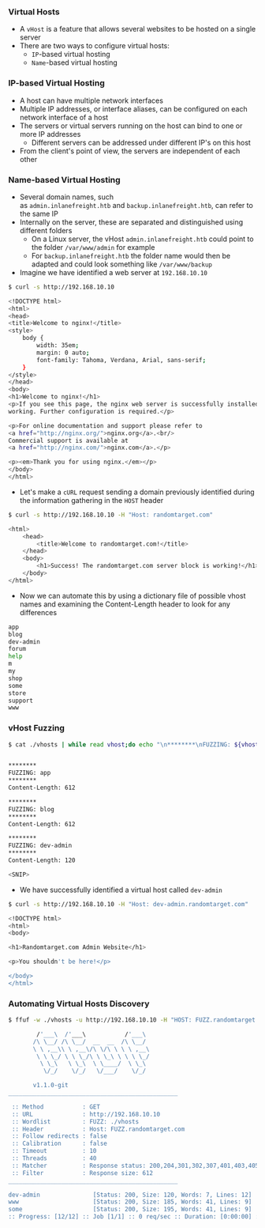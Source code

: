 ### Virtual Hosts
* A `vHost` is a feature that allows several websites to be hosted on a single server
* There are two ways to configure virtual hosts:
	- `IP`-based virtual hosting
	- `Name`-based virtual hosting

### IP-based Virtual Hosting
* A host can have multiple network interfaces
* Multiple IP addresses, or interface aliases, can be configured on each network interface of a host
* The servers or virtual servers running on the host can bind to one or more IP addresses
	* Different servers can be addressed under different IP's on this host
* From the client's point of view, the servers are independent of each other

### Name-based Virtual Hosting
* Several domain names, such as `admin.inlanefreight.htb` and `backup.inlanefreight.htb`, can refer to the same IP
* Internally on the server, these are separated and distinguished using different folders
	* On a Linux server, the vHost `admin.inlanefreight.htb` could point to the folder `/var/www/admin` for example
	* For `backup.inlanefreight.htb` the folder name would then be adapted and could look something like `/var/www/backup`
* Imagine we have identified a web server at `192.168.10.10`

```sh
$ curl -s http://192.168.10.10

<!DOCTYPE html>
<html>
<head>
<title>Welcome to nginx!</title>
<style>
    body {
        width: 35em;
        margin: 0 auto;
        font-family: Tahoma, Verdana, Arial, sans-serif;
    }
</style>
</head>
<body>
<h1>Welcome to nginx!</h1>
<p>If you see this page, the nginx web server is successfully installed and
working. Further configuration is required.</p>

<p>For online documentation and support please refer to
<a href="http://nginx.org/">nginx.org</a>.<br/>
Commercial support is available at
<a href="http://nginx.com/">nginx.com</a>.</p>

<p><em>Thank you for using nginx.</em></p>
</body>
</html>
```

* Let's make a `cURL` request sending a domain previously identified during the information gathering in the `HOST` header

```sh
$ curl -s http://192.168.10.10 -H "Host: randomtarget.com"

<html>
    <head>
        <title>Welcome to randomtarget.com!</title>
    </head>
    <body>
        <h1>Success! The randomtarget.com server block is working!</h1>
    </body>
</html>
```

* Now we can automate this by using a dictionary file of possible vhost names and examining the Content-Length header to look for any differences

```sh
app
blog
dev-admin
forum
help
m
my
shop
some
store
support
www
```

### vHost Fuzzing
```sh
$ cat ./vhosts | while read vhost;do echo "\n********\nFUZZING: ${vhost}\n********";curl -s -I http://192.168.10.10 -H "HOST: ${vhost}.randomtarget.com" | grep "Content-Length: ";done


********
FUZZING: app
********
Content-Length: 612

********
FUZZING: blog
********
Content-Length: 612

********
FUZZING: dev-admin
********
Content-Length: 120

<SNIP>
```

* We have successfully identified a virtual host called `dev-admin`

```sh
$ curl -s http://192.168.10.10 -H "Host: dev-admin.randomtarget.com"

<!DOCTYPE html>
<html>
<body>

<h1>Randomtarget.com Admin Website</h1>

<p>You shouldn't be here!</p>

</body>
</html>
```

### Automating Virtual Hosts Discovery
```sh
$ ffuf -w ./vhosts -u http://192.168.10.10 -H "HOST: FUZZ.randomtarget.com" -fs 612

        /'___\  /'___\           /'___\
       /\ \__/ /\ \__/  __  __  /\ \__/
       \ \ ,__\\ \ ,__\/\ \/\ \ \ \ ,__\
        \ \ \_/ \ \ \_/\ \ \_\ \ \ \ \_/
         \ \_\   \ \_\  \ \____/  \ \_\
          \/_/    \/_/   \/___/    \/_/

       v1.1.0-git
________________________________________________

 :: Method           : GET
 :: URL              : http://192.168.10.10
 :: Wordlist         : FUZZ: ./vhosts
 :: Header           : Host: FUZZ.randomtarget.com
 :: Follow redirects : false
 :: Calibration      : false
 :: Timeout          : 10
 :: Threads          : 40
 :: Matcher          : Response status: 200,204,301,302,307,401,403,405
 :: Filter           : Response size: 612
________________________________________________

dev-admin               [Status: 200, Size: 120, Words: 7, Lines: 12]
www                     [Status: 200, Size: 185, Words: 41, Lines: 9]
some                    [Status: 200, Size: 195, Words: 41, Lines: 9]
:: Progress: [12/12] :: Job [1/1] :: 0 req/sec :: Duration: [0:00:00] :: Errors: 0 ::
```